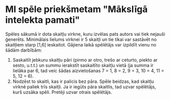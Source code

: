 # MI spēle priekšmetam "Mākslīgā intelekta pamati"
Spēles sākumā ir dota skaitļu virkne, kuru izvēlas pats autors vai tiek nejauši ģenerēts. Minimālais lielums virknei ir 5 skaitļi un tie tikai var sastāvēt no skaitļiem starp [1,6] ieskaitot. Gājiena laikā spēlētājs var izpildīt vienu no šādām darbībām:
1. Saskaitīt jebkuru skaitļu pāri (pirmo ar otro, trešo ar ceturto, piekto ar sesto, u.t.t.) un summu  ierakstīt  saskaitīto  skaitļu  vietā  (ja  summa  ir  lielāka  par  6,  tad  veic  šādas aizvietošanas 7 = 1, 8 = 2, 9 = 3, 10 = 4, 11 = 5, 12 = 6).
2. Nodzēst to skaitli, kas ir palicis bez pāra. Spēle beidzas, kad skaitļu virknē paliek trīs skaitļi.
Ja ir iegūts pāra skaitlis, tad uzvar spēlētājs, kurš uzsāka spēli. Pretēji uzvar otrais spēlētājs.

